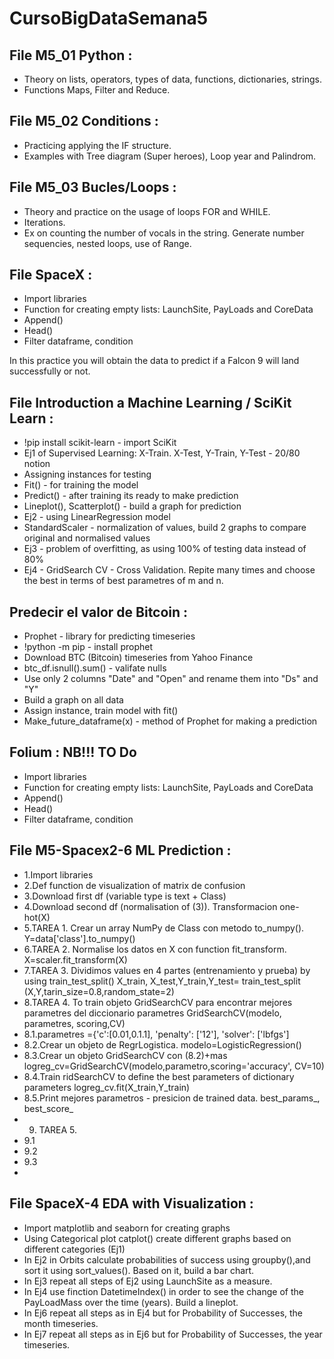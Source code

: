 # CursoBigDataSemana5

## File M5_01 Python :

- Theory on lists, operators, types of data, functions, dictionaries, strings.
- Functions Maps, Filter and Reduce.
  
## File M5_02 Conditions :

- Practicing applying the IF structure.
- Examples with Tree diagram (Super heroes), Loop year and Palindrom.
 
## File M5_03 Bucles/Loops :

- Theory and practice on the usage of loops FOR and WHILE.
- Iterations.
- Ex on counting the number of vocals in the string. Generate number sequencies, nested loops, use of Range. 

## File SpaceX :

- Import libraries
- Function for creating empty lists: LaunchSite, PayLoads and CoreData
- Append()
- Head()
- Filter dataframe, condition

In this practice you will obtain the data to predict if a Falcon 9 will land successfully or not.

## File Introduction a Machine Learning / SciKit Learn :

- !pip install scikit-learn - import SciKit 
- Ej1 of Supervised Learning: X-Train. X-Test, Y-Train, Y-Test - 20/80 notion
- Assigning instances for testing
- Fit() - for training the model
- Predict() - after training its ready to make prediction
- Lineplot(), Scatterplot() - build a graph for prediction 
- Ej2 - using LinearRegression model
- StandardScaler - normalization of values, build 2 graphs to compare original and normalised values
- Ej3 - problem of overfitting, as using 100% of testing data instead of 80%
- Ej4 - GridSearch CV - Cross Validation. Repite many times and choose the best in terms of best parametres of m and n.

## Predecir el valor de Bitcoin :

- Prophet - library for predicting timeseries
- !python -m pip - install prophet
- Download BTC (Bitcoin) timeseries from Yahoo Finance
- btc_df.isnull().sum() - valifate nulls
- Use only 2 columns "Date" and "Open" and rename them into "Ds" and "Y"
- Build a graph on all data
- Assign instance, train model with fit()
- Make_future_dataframe(x) - method of Prophet for making a prediction

## Folium  : NB!!! TO Do

- Import libraries
- Function for creating empty lists: LaunchSite, PayLoads and CoreData
- Append()
- Head()
- Filter dataframe, condition

## File M5-Spacex2-6 ML Prediction : 

- 1.Import libraries
- 2.Def function de visualization of matrix de confusion
- 3.Download first df (variable type is text + Class)
- 4.Download second df (normalisation of (3)). Transformacion one-hot(X)
- 5.TAREA 1. Crear un array NumPy de Class con metodo to_numpy(). Y=data['class'].to_numpy()
- 6.TAREA 2. Normalise los datos en X con function fit_transform. X=scaler.fit_transform(X)
- 7.TAREA 3. Dividimos values en 4 partes (entrenamiento y prueba) by using train_test_split()
X_train, X_test,Y_train,Y_test= train_test_split
(X,Y,tarin_size=0.8,random_state=2)
- 8.TAREA 4. To train objeto GridSearchCV para encontrar mejores parametres del diccionario parametres
GridSearchCV(modelo, parametres, scoring,CV)
- 8.1.parametres ={'c':[0.01,0.1.1], 'penalty': ['12'], 'solver': ['lbfgs']
- 8.2.Crear un objeto de RegrLogistica. modelo=LogisticRegression()
- 8.3.Crear un objeto GridSearchCV con (8.2)+mas
logreg_cv=GridSearchCV(modelo,parametro,scoring='accuracy', CV=10)
- 8.4.Train ridSearchCV to define the best parameters of dictionary parameters
logreg_cv.fit(X_train,Y_train)
- 8.5.Print mejores parametros - presicion de trained data.  best_params_, best_score_ 
- 9. TAREA 5. 
- 9.1
- 9.2
- 9.3
- 
## File SpaceX-4 EDA with Visualization :

- Import matplotlib and seaborn for creating graphs
- Using Categorical plot catplot() create different graphs based on different categories (Ej1)
- In Ej2 in Orbits calculate probabilities of success using groupby(),and sort it using sort_values(). Based on it, build a bar chart.
- In Ej3 repeat all steps of Ej2 using LaunchSite as a measure.
- In Ej4 use finction DatetimeIndex() in order to see the change of the PayLoadMass over the time (years). Build a lineplot.
- In Ej6 repeat all steps as in Ej4 but for Probability of Successes, the month timeseries.
- In Ej7 repeat all steps as in Ej6 but for Probability of Successes, the year timeseries.
